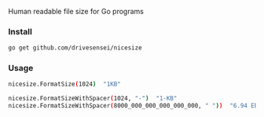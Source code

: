 Human readable file size for Go programs

### Install

```zsh
go get github.com/drivesensei/nicesize
```
### Usage

```zsh
nicesize.FormatSize(1024)  "1KB"

nicesize.FormatSizeWithSpacer(1024, "-")  "1-KB"
nicesize.FormatSizeWithSpacer(8000_000_000_000_000_000, " "))  "6.94 EB"
```
